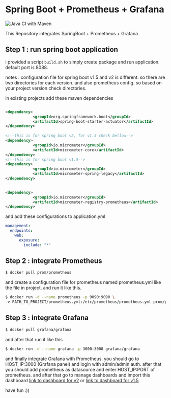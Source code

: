 # Spring Boot + Prometheus + Grafana

![Java CI with Maven](https://github.com/smzerehpoush/spring-boot_prometheus_grafana/workflows/Java%20CI%20with%20Maven/badge.svg)


This Repository integrates SpringBoot + Prometheus + Grafana

## Step 1 : run spring boot application

i provided a script ```build.sh``` to simply create package and run application.
default port is 8088. 

notes : configuration file for spring boot v1.5 and v2 is different. so there are two directories for each version.
and also prometheus config. so based on your project version check directories.


in existing projects add these maven dependencies
```xml

<dependency>
            <groupId>org.springframework.boot</groupId>
            <artifactId>spring-boot-starter-actuator</artifactId>
</dependency>
        
<!--this is for spring boot v2, for v1.5 check bellow-->
<dependency>
            <groupId>io.micrometer</groupId>
            <artifactId>micrometer-core</artifactId>
</dependency>
<!--this is for spring boot v1.5-->
<dependency>
            <groupId>io.micrometer</groupId>
            <artifactId>micrometer-spring-legacy</artifactId>
</dependency>
        

<dependency>
            <groupId>io.micrometer</groupId>
            <artifactId>micrometer-registry-prometheus</artifactId>
</dependency>
```
 and add these configurations to application.yml
```yaml
management:
  endpoints:
    web:
      exposure:
        include: "*"
``` 
## Step 2 : integrate Prometheus 

```bash
$ docker pull prom/prometheus
```
and create a configuration file for prometheus named prometheus.yml like the file in project.
and run it like this.
```bash
$ docker run -d --name prometheus -p 9090:9090 \
-v PATH_TO_PROJECT/prometheus.yml:/etc/prometheus/prometheus.yml prom/prometheus --config.file=/etc/prometheus/prometheus.yml
```

## Step 3 : integrate Grafana

```bash
$ docker pull grafana/grafana
```

and after that run it like this 
```bash
$ docker run -d --name grafana -p 3000:3000 grafana/grafana
```
and finally integrate Grafana with Prometheus.
you should go to HOST_IP:3000 (Grafana panel) and login with admin/admin auth.
after that you should add prometheus as datasource and enter HOST_IP:PORT of prometheus.
and after that go to manage dashboards and import this dashboard [link to dashboard for v2](https://grafana.com/grafana/dashboards/10280) or [link to dashboard for v1.5](https://grafana.com/grafana/dashboards/7731) 


have fun :))

